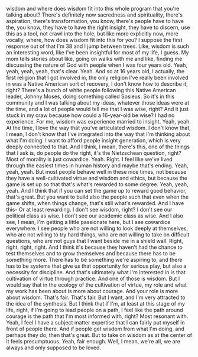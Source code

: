 wisdom and where does wisdom fit into this whole program that you're talking about? There's definitely now sacredness and spirituality, there's aspiration, there's transformation, you know, there's people have to have the, you know, they have to have the right insight, they have to discern, use this as a tool, not crawl into the hole, but like more explicitly now, more vocally, where, how does wisdom fit into this for you? I suppose the first response out of that I'm 38 and I jump between trees. Like, wisdom is such an interesting word, like I've been insightful for most of my life, I guess. My mom tells stories about like, going on walks with me and like, finding me discussing the nature of God with people when I was four years old. Yeah, yeah, yeah, yeah, that's clear. Yeah. And so at 16 years old, I actually, the first religion that I got involved in, the only religion I've really been involved in was a Native American sort of recovery, I don't know how to describe it, right? There's a bunch of white people following this Native American leader, Johnny Moses, doing something called Sosieus. So it's in this community and I was talking about my ideas, whatever those ideas were at the time, and a lot of people would tell me that I was wise, right? And it just stuck in my craw because how could a 16-year-old be wise? I had no experience. For me, wisdom was experience married to insight. Yeah, yeah. At the time, I love the way that you've articulated wisdom. I don't know that, I mean, I don't know that I've integrated into the way that I'm thinking about what I'm doing. I want to afford people insight generation, which is very deeply connected to that. And I think, I mean, there's this, one of the things that I ask is, do people do the right, it's the Nietzschean question, right? Most of morality is just cowardice. Yeah. Right. I feel like we've lived through the easiest times in human history and maybe that's ending. Yeah, yeah, yeah. But most people behave well in these nice times, not because they have a well-cultivated virtue and wisdom and ethics, but because the game is set up so that that's what's rewarded to some degree. Yeah, yeah, yeah. And I think that if you can set the game up to reward good behavior, that's great. But you want to build also the people such that even when the game shifts, when things change, that's still what's rewarded. And I have this- Or at least rewarding. I don't see wisdom, right? I don't see our political class as wise. I don't see our academic class as wise. And I also see, I mean, I'm getting a little passionate here, but I see cowardice everywhere. I see people who are not willing to look deeply at themselves, who are not willing to try hard things, who are not willing to take on difficult questions, who are not guys that I want beside me in a shield wall. Right, right, right, right. And I think it's because they haven't had the chance to test themselves and to grow themselves and because there has to be something more. There has to be something we're aspiring to, and there has to be systems that give us that opportunity for serious play, but also a necessity for discipline. And that's ultimately what I'm interested in is that cultivation of virtue through practice. And one of those is wisdom. But I would say that in the ecology of the cultivation of virtue, my role and what my work has been about is more about courage. And your role is more about wisdom. That's fair. That's fair. But I want, and I'm very attracted to the idea of the synthesis. But I think that if I'm, at least at this stage of my life, right, if I'm going to lead people on a path, I feel like the path around courage is the path that I'm most informed with, right? Most resonant with. Yeah, I feel I have a subject matter expertise that I can fairly put myself in front of people there. And if people get wisdom from what I'm doing, and perhaps they do, then that's great. But to take on wisdom as at the center of it feels presumptuous. Yeah, fair enough. Well, I mean, we're all, we are always and only supposed to be loved.